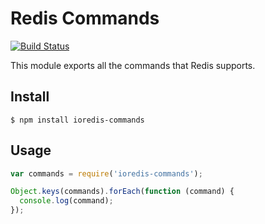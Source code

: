 # Redis Commands

[![Build Status](https://travis-ci.org/luin/redis-commands.png?branch=master)](https://travis-ci.org/luin/redis-commands)

This module exports all the commands that Redis supports.

## Install

```shell
$ npm install ioredis-commands
```

## Usage

```javascript
var commands = require('ioredis-commands');

Object.keys(commands).forEach(function (command) {
  console.log(command);
});
```
